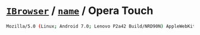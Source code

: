 # [`IBrowser`](/api/main/get-browser.md) / [`name`](../name.md) / Opera Touch

```sh
Mozilla/5.0 (Linux; Android 7.0; Lenovo P2a42 Build/NRD90N) AppleWebKit/537.36 (KHTML, like Gecko) Version/4.0 Chrome/68.0.3440.91 Mobile Safari/537.36 OPT/1.10.33
```